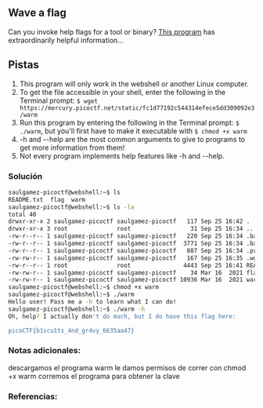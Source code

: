## Wave a flag

Can you invoke help flags for a tool or binary? [This program](https://mercury.picoctf.net/static/fc1d77192c544314efece5dd309092e3/warm) has extraordinarily helpful information... 

## Pistas
1. This program will only work in the webshell or another Linux computer.
2. To get the file accessible in your shell, enter the following in the Terminal prompt: `$ wget https://mercury.picoctf.net/static/fc1d77192c544314efece5dd309092e3/warm`
3. Run this program by entering the following in the Terminal prompt: `$ ./warm`, but you'll first have to make it executable with `$ chmod +x warm`
4. -h and --help are the most common arguments to give to programs to get more information from them!
5. Not every program implements help features like -h and --help.

### Solución 

``` bash
saulgamez-picoctf@webshell:~$ ls
README.txt  flag  warm
saulgamez-picoctf@webshell:~$ ls -la
total 40
drwxr-xr-x 2 saulgamez-picoctf saulgamez-picoctf   117 Sep 25 16:42 .
drwxr-xr-x 3 root              root                 31 Sep 25 16:34 ..
-rw-r--r-- 1 saulgamez-picoctf saulgamez-picoctf   220 Sep 25 16:34 .bash_logout
-rw-r--r-- 1 saulgamez-picoctf saulgamez-picoctf  3771 Sep 25 16:34 .bashrc
-rw-r--r-- 1 saulgamez-picoctf saulgamez-picoctf   807 Sep 25 16:34 .profile
-rw-rw-r-- 1 saulgamez-picoctf saulgamez-picoctf   167 Sep 25 16:35 .wget-hsts
-rw-r--r-- 1 root              root               4443 Sep 25 16:41 README.txt
-rw-rw-r-- 1 saulgamez-picoctf saulgamez-picoctf    34 Mar 16  2021 flag
-rw-rw-r-- 1 saulgamez-picoctf saulgamez-picoctf 10936 Mar 16  2021 warm
saulgamez-picoctf@webshell:~$ chmod +x warm
saulgamez-picoctf@webshell:~$ ./warm
Hello user! Pass me a -h to learn what I can do!
saulgamez-picoctf@webshell:~$ ./warm -h
Oh, help? I actually don't do much, but I do have this flag here: 

picoCTF{b1scu1ts_4nd_gr4vy_6635aa47}
```

### Notas adicionales:
descargamos el programa warm
le damos permisos de correr con chmod +x warm
corremos el programa para obtener la clave

### Referencias:
